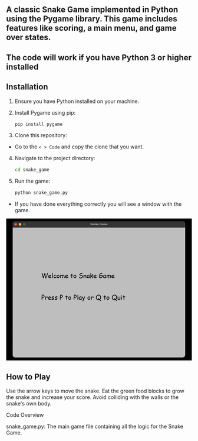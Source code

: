 
## A classic Snake Game implemented in Python using the Pygame library. This game includes features like scoring, a main menu, and game over states.

## The code will work if you have Python 3 or higher installed

## Installation

1. Ensure you have Python installed on your machine.
2. Install Pygame using pip:

   ```bash
   pip install pygame 
   ```

3. Clone this repository:

- Go to the `< > Code` and copy the clone that you want.

4. Navigate to the project directory:
   ```bash
   cd snake_game
   ```

5. Run the game:
   ```bash
   python snake_game.py
   ```
   
- If you have done everything correctly you will see a window with the game.


![](image/main_window.png)


## How to Play
Use the arrow keys to move the snake.
Eat the green food blocks to grow the snake and increase your score.
Avoid colliding with the walls or the snake's own body.

Code Overview

snake_game.py: The main game file containing all the logic for the Snake Game.
 